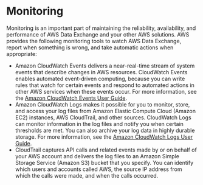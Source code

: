 # Monitoring<a name="monitoring-overview"></a>

Monitoring is an important part of maintaining the reliability, availability, and performance of AWS Data Exchange and your other AWS solutions\. AWS provides the following monitoring tools to watch AWS Data Exchange, report when something is wrong, and take automatic actions when appropriate:
+ Amazon CloudWatch Events delivers a near\-real\-time stream of system events that describe changes in AWS resources\. CloudWatch Events enables automated event\-driven computing, because you can write rules that watch for certain events and respond to automated actions in other AWS services when these events occur\. For more information, see the [Amazon CloudWatch Events User Guide](https://docs.aws.amazon.com/AmazonCloudWatch/latest/events/)\.
+ Amazon CloudWatch Logs makes it possible for you to monitor, store, and access your log files from Amazon Elastic Compute Cloud \(Amazon EC2\) instances, AWS CloudTrail, and other sources\. CloudWatch Logs can monitor information in the log files and notify you when certain thresholds are met\. You can also archive your log data in highly durable storage\. For more information, see the [Amazon CloudWatch Logs User Guide](https://docs.aws.amazon.com/AmazonCloudWatch/latest/logs/)\.
+ CloudTrail captures API calls and related events made by or on behalf of your AWS account and delivers the log files to an Amazon Simple Storage Service \(Amazon S3\) bucket that you specify\. You can identify which users and accounts called AWS, the source IP address from which the calls were made, and when the calls occurred\.